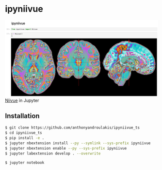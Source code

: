 
# ipyniivue

![example](docs/example.png)
[Niivue](https://github.com/niivue/niivue) in Jupyter

## Installation
```sh
$ git clone https://github.com/anthonyandroulakis/ipyniivue_ts
$ cd ipyniivue_ts
$ pip install -e .
$ jupyter nbextension install --py --symlink --sys-prefix ipyniivue
$ jupyter nbextension enable --py --sys-prefix ipyniivue
$ jupyter labextension develop . --overwrite
```
```
$ jupyter notebook
```
